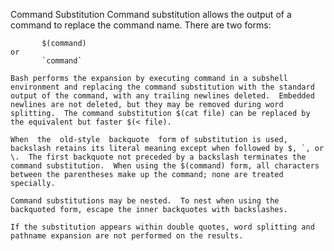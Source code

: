Command Substitution
    Command substitution allows the output of a command to replace the command name.  There are two forms:

           $(command)
    or
           `command`

    Bash performs the expansion by executing command in a subshell environment and replacing the command substitution with the standard output of the command, with any trailing newlines deleted.  Embedded
    newlines are not deleted, but they may be removed during word splitting.  The command substitution $(cat file) can be replaced by the equivalent but faster $(< file).

    When  the  old-style  backquote  form of substitution is used, backslash retains its literal meaning except when followed by $, `, or \.  The first backquote not preceded by a backslash terminates the
    command substitution.  When using the $(command) form, all characters between the parentheses make up the command; none are treated specially.

    Command substitutions may be nested.  To nest when using the backquoted form, escape the inner backquotes with backslashes.

    If the substitution appears within double quotes, word splitting and pathname expansion are not performed on the results.
